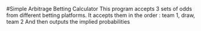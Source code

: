 #Simple Arbitrage Betting Calculator
This program accepts 3 sets of odds from different betting platforms.
It accepts them in the order : team 1, draw, team 2
And then outputs the implied probabilities
